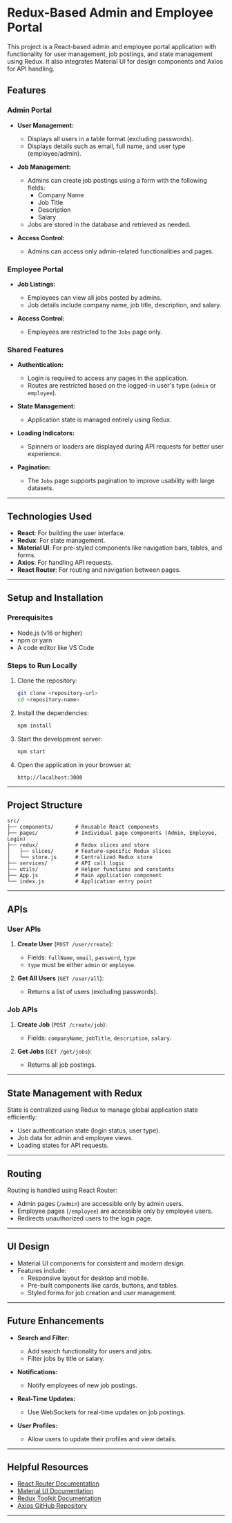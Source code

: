 # Redux-Based Admin and Employee Portal

This project is a React-based admin and employee portal application with functionality for user management, job postings, and state management using Redux. It also integrates Material UI for design components and Axios for API handling.

## Features

### Admin Portal
- **User Management:**
  - Displays all users in a table format (excluding passwords).
  - Displays details such as email, full name, and user type (employee/admin).
  
- **Job Management:**
  - Admins can create job postings using a form with the following fields:
    - Company Name
    - Job Title
    - Description
    - Salary
  - Jobs are stored in the database and retrieved as needed.

- **Access Control:**
  - Admins can access only admin-related functionalities and pages.

### Employee Portal
- **Job Listings:**
  - Employees can view all jobs posted by admins.
  - Job details include company name, job title, description, and salary.

- **Access Control:**
  - Employees are restricted to the `Jobs` page only.

### Shared Features
- **Authentication:**
  - Login is required to access any pages in the application.
  - Routes are restricted based on the logged-in user's type (`admin` or `employee`).

- **State Management:**
  - Application state is managed entirely using Redux.

- **Loading Indicators:**
  - Spinners or loaders are displayed during API requests for better user experience.

- **Pagination:**
  - The `Jobs` page supports pagination to improve usability with large datasets.

---

## Technologies Used
- **React**: For building the user interface.
- **Redux**: For state management.
- **Material UI**: For pre-styled components like navigation bars, tables, and forms.
- **Axios**: For handling API requests.
- **React Router**: For routing and navigation between pages.

---

## Setup and Installation

### Prerequisites
- Node.js (v16 or higher)
- npm or yarn
- A code editor like VS Code

### Steps to Run Locally
1. Clone the repository:
   ```bash
   git clone <repository-url>
   cd <repository-name>
   ```

2. Install the dependencies:
   ```bash
   npm install
   ```

3. Start the development server:
   ```bash
   npm start
   ```

4. Open the application in your browser at:
   ```
   http://localhost:3000
   ```

---

## Project Structure
```
src/
├── components/       # Reusable React components
├── pages/            # Individual page components (Admin, Employee, Login)
├── redux/            # Redux slices and store
│   ├── slices/       # Feature-specific Redux slices
│   └── store.js      # Centralized Redux store
├── services/         # API call logic
├── utils/            # Helper functions and constants
├── App.js            # Main application component
└── index.js          # Application entry point
```

---

## APIs

### User APIs
1. **Create User** (`POST /user/create`):
   - Fields: `fullName`, `email`, `password`, `type`
   - `type` must be either `admin` or `employee`.

2. **Get All Users** (`GET /user/all`):
   - Returns a list of users (excluding passwords).

### Job APIs
1. **Create Job** (`POST /create/job`):
   - Fields: `companyName`, `jobTitle`, `description`, `salary`.

2. **Get Jobs** (`GET /get/jobs`):
   - Returns all job postings.

---

## State Management with Redux
State is centralized using Redux to manage global application state efficiently:
- User authentication state (login status, user type).
- Job data for admin and employee views.
- Loading states for API requests.

---

## Routing
Routing is handled using React Router:
- Admin pages (`/admin`) are accessible only by admin users.
- Employee pages (`/employee`) are accessible only by employee users.
- Redirects unauthorized users to the login page.

---

## UI Design
- Material UI components for consistent and modern design.
- Features include:
  - Responsive layout for desktop and mobile.
  - Pre-built components like cards, buttons, and tables.
  - Styled forms for job creation and user management.

---

## Future Enhancements
- **Search and Filter:**
  - Add search functionality for users and jobs.
  - Filter jobs by title or salary.

- **Notifications:**
  - Notify employees of new job postings.

- **Real-Time Updates:**
  - Use WebSockets for real-time updates on job postings.

- **User Profiles:**
  - Allow users to update their profiles and view details.

---

## Helpful Resources
- [React Router Documentation](https://reactrouter.com/docs)
- [Material UI Documentation](https://mui.com/material-ui/)
- [Redux Toolkit Documentation](https://redux-toolkit.js.org/introduction/getting-started)
- [Axios GitHub Repository](https://github.com/axios/axios)

---
